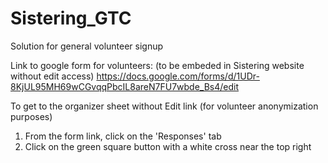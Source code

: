 # Sistering_GTC
Solution for general volunteer signup

Link to google form for volunteers: 
(to be embeded in Sistering website without edit access) 
https://docs.google.com/forms/d/1UDr-8KjUL95MH69wCGvqqPbcIL8areN7FU7wbde_Bs4/edit

To get to the organizer sheet without 
Edit link (for volunteer anonymization purposes) 
1. From the form link, click on the 'Responses' tab
2. Click on the green square button with a white cross near the top right


